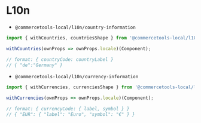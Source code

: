# L10n

* `@commercetools-local/l10n/country-information`

```js
import { withCountries, countriesShape } from '@commercetools-local/l10n/country-information';

withCountries(ownProps => ownProps.locale)(Component);

// format: { countryCode: countryLabel }
// { "de":"Germany" }
```

* `@commercetools-local/l10n/currency-information`

```js
import { withCurrencies, currenciesShape } from '@commercetools-local/l10n/currency-information';

withCurrencies(ownProps => ownProps.locale)(Component);

// format: { currencyCode: { label, symbol } }
// { "EUR": { "label": "Euro", "symbol": "€" } }
```
